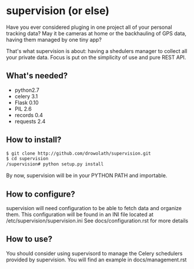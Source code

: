 # supervision (or else)

Have you ever considered pluging in one project all of your personal tracking data?
May it be cameras at home or the backhauling of GPS data, having them managed by one tiny app?

That's what supervision is about: having a shedulers manager to collect all your private data.
Focus is put on the simplicity of use and pure REST API.

## What's needed?

* python2.7
* celery 3.1
* Flask 0.10
* PIL 2.6
* records 0.4
* requests 2.4

## How to install?

```bash
$ git clone http://github.com/drowolath/supervision.git
$ cd supervision
/supervision# python setup.py install
```

By now, supervision will be in your PYTHON PATH and importable.

## How to configure?

supervision will need configuration to be able to fetch data and organize them.
This configuration will be found in an INI file located at /etc/supervision/supervision.ini
See docs/configuration.rst for more details

## How to use?

You should consider using supervisord to manage the Celery schedulers provided by supervision.
You will find an example in docs/management.rst

